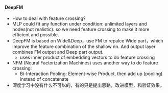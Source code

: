 #### DeepFM
- How to deal with feature crossing?
- MLP could fit any function under condition: unlimited layers and nodes(not realistic). so we need feature crossing to make it more efficient and possible.
- DeepFM is based on Wide&Deep，use FM to repalce Wide part，which improve the feature combination of the shallow nn. And output layer combines FM output and Deep part output.
  - uses inner product of embedding vectors to do feature crossing
- NFM (Neural Factorization Machines) uses another way to do feature crossing:
  - Bi-Interaction Pooling: Element-wise Product, then add up (pooling) instead of concatenate
- 深度学习中没有什么不可以的，有的只是提出思路，改进模型，和验证效果。
